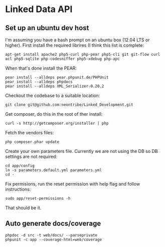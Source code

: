 Linked Data API
===============

Set up an ubuntu dev host
-------------------------

I'm assuming you have a bash prompt on an ubuntu box (12.04 LTS or higher).  First install the required librires (I think this list is complete:

    apt-get install apache2 php5-curl php-pear php5-cli git git-flow curl acl php5-sqlite php-codesniffer php5-xdebug php-apc

When that's done install the PEAR:

    pear install --alldeps pear.phpunit.de/PHPUnit
    pear install --alldeps phpdocs
    pear install --alldeps XML_Serializer-0.20.2

Checkout the codebase to a suitable location:

    git clone git@github.com:neontribe/Linked_Development.git

Get composer, do this in the root of ther install:

    curl -s http://getcomposer.org/installer | php

Fetch the vendors files:

    php composer.phar update

Create your own parameters file.  Currently we are not using the DB so DB settings are not required:

    cd app/config
    ln -s parameters.default.yml parameters.yml
    cd -

Fix permisions, run the reset permission with help flag and follow instructions:

    sudo app/reset-permissions -h

That should be it.


Auto generate docs/coverage
---------------------------

    phpdoc -d src -t web/docs/ --parseprivate
    phpunit -c app --coverage-html=web/coverage
